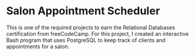 # Salon Appointment Scheduler
This is one of the required projects to earn the Relational Databases certification from freeCodeCamp. For this project, I created an interactive Bash program that uses PostgreSQL to keep track of clients and appointments for a salon.
